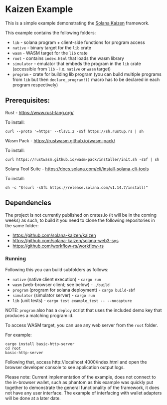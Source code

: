 # Kaizen Example

This is a simple example demonstrating the [Solana Kaizen](https://github.com/solana-kaizen/kaizen) framework.

This example contains the following folders:

* `lib` - solana program + client-side functions for program access
* `native` - binary target for the `lib` crate
* `wasm` - WASM target for the `lib` crate
* `root` - contains `index.html` that loads the wasm library
* `simulator` - emulator that embeds the program in the `lib` crate (accessible from `lib` - i.e. `native` or `wasm` target)
* `program` - crate for building lib program (you can build multiple programs from `lib` but then `declare_program!()` macro has to be declared in each program respectively)


## Prerequisites:

Rust - https://www.rust-lang.org/

To install:
```
curl --proto '=https' --tlsv1.2 -sSf https://sh.rustup.rs | sh
```

Wasm Pack - https://rustwasm.github.io/wasm-pack/

To install:
```
curl https://rustwasm.github.io/wasm-pack/installer/init.sh -sSf | sh
```

Solana Tool Suite - https://docs.solana.com/cli/install-solana-cli-tools

To install:
```
sh -c "$(curl -sSfL https://release.solana.com/v1.14.7/install)"
```

## Dependencies

The project is not currently published on crates.io (it will be in the coming weeks) as such, to build it
you need to clone the following repositories in the same folder:
- https://github.com/solana-kaizen/kaizen
- https://github.com/solana-kaizen/solana-web3-sys
- https://github.com/workflow-rs/workflow-rs

### Running

Following this you can build subfolders as follows:
* `native` (native client execution) - `cargo run`
* `wasm` (web-browser client; see below) - `./build`
* `program` (program for solana deployment) - `cargo build-sbf`
* `simulator` (simulator server) - `cargo run`
* `lib` (unit tests) - `cargo test example_test -- --nocapture`

NOTE: `program` also has a `deploy` script that uses the included demo key that produces a matching program id.

To access WASM target, you can use any web server from the `root` folder.

For example:
```
cargo install basic-http-server
cd root
basic-http-server
```
Following that, access http://localhost:4000/index.html and open the browser developer console to see application output logs.

Please note: Current implementation of the example, does not connect to the in-browser wallet, such as phantom
as this example was quickly put together to demonstrate the general functionality of the framework, it does not have 
any user interface.  The example of interfacing with wallet adapters will be done at a later date.
